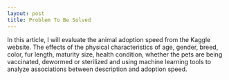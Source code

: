 ```yaml
---
layout: post
title: Problem To Be Solved
---
```


In this article, I will evaluate the animal adoption speed from the Kaggle website. The effects of the physical characteristics of age, gender, breed, color, fur length, maturity size, health condition, whether the pets are being vaccinated, dewormed or sterilized and using machine learning tools to analyze associations between description and adoption speed.
